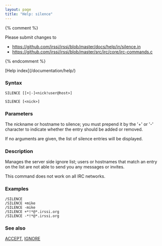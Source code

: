 ```yaml
---
layout: page
title: "Help: silence"
---
```


{% comment %}

Please submit changes to
- https://github.com/irssi/irssi/blob/master/docs/help/in/silence.in
- https://github.com/irssi/irssi/blob/master/src/irc/core/irc-commands.c


{% endcomment %}
<nav markdown="1">
[Help index](/documentation/help/)
</nav>

### Syntax ###

<div class="highlight irssisyntax"><pre style="\-\-cmdlen:7ch"><code><span class="synB">SILENCE</span> <span class="syn10">[<span class="syn14">[<span class="synB">+</span>|<span class="synB">-</span>]</span><span class="syn09">&lt;nick!user@host></span>]</span></code></pre></div>


<div class="highlight irssisyntax"><pre style="\-\-cmdlen:7ch"><code><span class="synB">SILENCE</span> <span class="syn10">[<span class="syn09">&lt;nick></span>]</span></code></pre></div>



### Parameters ###

The nickname or hostname to silence; you must prepend it by the '+' or '-'
character to indicate whether the entry should be added or removed.

If no arguments are given, the list of silence entries will be displayed.

### Description ###

Manages the server side ignore list; users or hostnames that match an entry
on the list are not able to send you any messages or invites.

This command does not work on all IRC networks.

### Examples ###

    /SILENCE
    /SILENCE +mike
    /SILENCE -mike
    /SILENCE +*!*@*.irssi.org
    /SILENCE -*!*@*.irssi.org

### See also ###
[ACCEPT](/documentation/help/accept/), [IGNORE](/documentation/help/ignore/)

